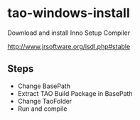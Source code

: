 tao-windows-install
===================

Download and install Inno Setup Compiler

http://www.jrsoftware.org/isdl.php#stable

Steps
----
  * Change BasePath 
  * Extract TAO Build Package in BasePath
  * Change TaoFolder
  * Run and compile
